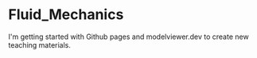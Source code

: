 # Fluid_Mechanics

I'm getting started with Github pages and modelviewer.dev to create new teaching materials.
